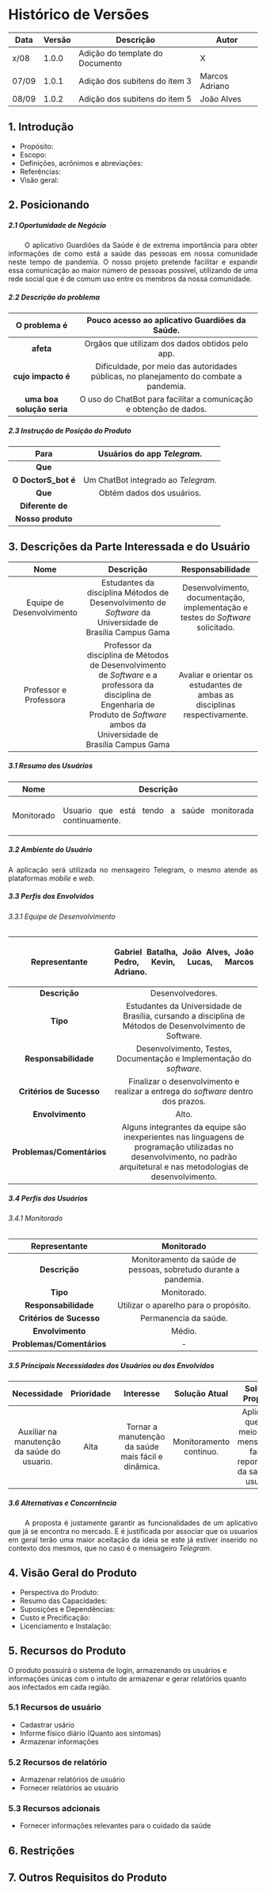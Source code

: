 # Histórico de Versões

Data|Versão|Descrição|Autor
-|-|-|-
x/08|1.0.0|Adição do template do Documento| X |
07/09|1.0.1|Adição dos subitens do item 3| Marcos Adriano|
08/09|1.0.2|Adição dos subitens do item 5| João Alves|

## **1. Introdução**

 - Propósito:
 - Escopo:
 - Definições, acrônimos e abreviações:
 - Referências: 
 - Visão geral:

## **2. Posicionando**

##### 2.1 <a name="2_1">Oportunidade de Negócio</a>

<p align="justify">&emsp;&emsp; O aplicativo Guardiões da Saúde é de extrema importância para obter informações de como está a saúde das pessoas em nossa comunidade neste tempo de pandemia. O nosso projeto pretende facilitar e expandir essa comunicação ao maior número de pessoas possível, utilizando de uma rede social que é de comum uso entre os membros da nossa comunidade. </p>

##### 2.2 <a name="2_2">Descrição do problema</a>

|**O problema é**|Pouco acesso ao aplicativo Guardiões da Saúde.|
|:---:|:---:|
|**afeta**|Orgãos que utilizam dos dados obtidos pelo app.|
|**cujo impacto é**|Dificuldade, por meio das autoridades públicas, no planejamento do combate a pandemia.|
|**uma boa solução seria**|O uso do ChatBot para facilitar a comunicação e obtenção de dados.|

##### 2.3 <a name="2_3">Instrução de Posição do Produto</a>

|**Para** |Usuários do app <i>Telegram</i>.|
|:---:|:---:|
|**Que** ||
|**O DoctorS_bot é**| Um ChatBot integrado ao <i>Telegram</i>.|
|**Que**| Obtém dados dos usuários.|
|**Diferente de**||
|**Nosso produto**||

## **3. Descrições da Parte Interessada e do Usuário**

Nome|Descrição|Responsabilidade
|:--:|:--:|:--:|
| Equipe de Desenvolvimento | Estudantes da disciplina Métodos de Desenvolvimento de *Software* da Universidade de Brasília Campus Gama | Desenvolvimento, documentação, implementação e testes do *Software* solicitado. |
| Professor e Professora | Professor da disciplina de Métodos de Desenvolvimento de *Software* e a professora da disciplina de Engenharia de Produto de *Software* ambos da Universidade de Brasília Campus Gama | Avaliar e orientar os estudantes de ambas as disciplinas respectivamente. |


##### 3.1 <a name="3_1">Resumo dos Usuários</a>

Nome|Descrição
|:-:|:-:|
| Monitorado | <p align = "justify">Usuario que está tendo a saúde monitorada continuamente.</p> |

##### 3.2 <a name="3_2">Ambiente do Usuário</a>

<p align = "justify">A aplicação será utilizada no mensageiro Telegram, o mesmo atende as plataformas <i>mobile</i> e <i>web</i>.</p>

##### 3.3 <a name="3_3">Perfis dos Envolvidos</a>

###### 3.3.1 <a name="3_3_1">Equipe de Desenvolvimento</a>

Representante|<p align = "justify">Gabriel Batalha, João Alves, João Pedro, Kevin, Lucas, Marcos Adriano.</p>
|:-:|:-:|
|**Descrição**|Desenvolvedores.|
|**Tipo**|Estudantes da Universidade de Brasília, cursando a disciplina de Métodos de Desenvolvimento de Software.|
|**Responsabilidade**|Desenvolvimento, Testes, Documentação e Implementação do *software*.|
|**Critérios de Sucesso**|Finalizar o desenvolvimento e realizar a entrega do *software* dentro dos prazos.|
|**Envolvimento**|Alto.|
|**Problemas/Comentários**|Alguns integrantes da equipe são inexperientes nas linguagens de programação utilizadas no desenvolvimento, no padrão arquitetural e nas metodologias de desenvolvimento.|


##### 3.4 <a name="3_4">Perfis dos Usuários</a>

###### 3.4.1 <a name="3_5"> Monitorado </a>
Representante|Monitorado
|:-:|:-:|
|**Descrição**|Monitoramento da saúde de pessoas, sobretudo durante a pandemia.|
|**Tipo**|Monitorado.|
|**Responsabilidade**| Utilizar o aparelho para o propósito.|
|**Critérios de Sucesso**| Permanencia da saúde.|
|**Envolvimento**|Médio.|
|**Problemas/Comentários**| - |


##### 3.5 <a name="3_5">Principais Necessidades dos Usuários ou dos Envolvidos</a>

Necessidade|Prioridade|Interesse|Solução Atual|Solução Proposta
|:-:|:-:|:-:|:-:|:-:|
|Auxiliar na manutenção da saúde do usuario.|Alta|Tornar a manutenção da saúde mais fácil e dinâmica.|Monitoramento continuo.|Aplicação que, por meio de um mensageiro, fará o report diario da saúde do usuario.|

##### 3.6 <a name="3_6">Alternativas e Concorrência</a>

<p align = "justify"> &emsp;&emsp; A proposta é justamente garantir as funcionalidades de um aplicativo que já se encontra no mercado. E é justificada por associar que os usuarios em geral terão uma maior aceitação da ideia se este já estiver inserido no contexto dos mesmos, que no caso é o mensageiro <i>Telegram</i>.</p>

## **4. Visão Geral do Produto**

 - Perspectiva do Produto:
 - Resumo das Capacidades:
 - Suposições e Dependências:
 - Custo e Precificação:
 - Licenciamento e Instalação:

## **5. Recursos do Produto**

O produto possuirá o sistema de login, armazenando os usuários e informações únicas com o intuíto de armazenar e gerar relatórios quanto aos infectados em cada região.

### 5.1 Recursos de usuário
 
 * Cadastrar usário
 * Informe físico diário (Quanto aos sintomas)
 * Armazenar informações

### 5.2 Recursos de relatório

 * Armazenar relatórios de usuário
 * Fornecer relatórios ao usuário

### 5.3 Recursos adcionais

 * Fornecer informações relevantes para o cuidado da saúde
 
## **6. Restrições**

## **7. Outros Requisitos do Produto**
